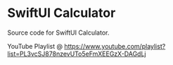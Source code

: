 # SwiftUI Calculator 
Source code for SwiftUI Calculator.

YouTube Playlist @ https://www.youtube.com/playlist?list=PL3vcSJ878nzevUTo5eFmXEEGzX-DAGdLj
